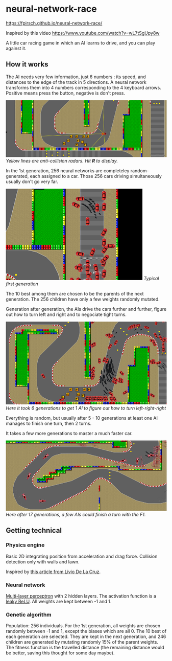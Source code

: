 # neural-network-race

https://fpirsch.github.io/neural-network-race/

Inspired by this video https://www.youtube.com/watch?v=wL7tSgUpy8w

A little car racing game in which an AI learns to drive, and you can play against it.

## How it works

The AI needs very few information, just 6 numbers : its speed, and distances to the edge of the track in 5 directions. A neural network transforms them into 4 numbers corresponding to the 4 keyboard arrows. Positive means press the button, negative is don't press.

![obstacle radar](docs/radar.png)
*Yellow lines are anti-collision radars. Hit **R** to display.*

In the 1st generation, 256 neural networks are completeley random-generated, each assigned to a car. Those 256 cars driving simultaneously usually don't go very far.

![first generation](docs/first-gen.png)
*Typical first generation*

The 10 best among them are chosen to be the parents of the next generation. The 256 children have only a few weights randomly mutated.

Generation after generation, the AIs drive the cars further and further, figure out how to turn left and right and to negociate tight turns.

![sixth gen](docs/sixth-gen.png)
*Here it took 6 generations to get 1 AI to figure out how to turn left-right-right*

Everything is random, but usually after 5 - 10 generations at least one AI manages to finish one turn, then 2 turns.

It takes a few more generations to master a much faster car.

![generation 17 F1](docs/gen-17-f1.png)
*Here after 17 generations, a few AIs could finish a turn with the F1.*

## Getting technical

### Physics engine

Basic 2D integrating position from acceleration and drag force. Collision detection only with walls and lawn.

Inspired by [this article from Livio De La Cruz](https://superheroesinracecars.com/2016/08/11/implementing-racing-games-an-intro-to-different-approaches-and-their-game-design-trade-offs/).

### Neural network

[Multi-layer perceptron](https://en.wikipedia.org/wiki/Multilayer_perceptron) with 2 hidden layers. The activation function is a [leaky ReLU](https://en.wikipedia.org/wiki/Rectifier_(neural_networks)#Leaky_ReLU).
All weights are kept between -1 and 1.

### Genetic algorithm

Population: 256 individuals. For the 1st generation, all weights are chosen randomly between -1 and 1, except the biases which are all 0. 
The 10 best of each generation are selected. They are kept in the next generation, and 246 children are generated by mutating randomly 15% of the parent weights.
The fitness function is the travelled distance (the remaining distance would be better, saving this thought for some day maybe).
